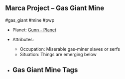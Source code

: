 ## Marca Project &ndash; Gas Giant Mine

#gas_giant #mine #pwp

- Planet: [Gunn - Planet](../../../Gaming/StarsWithoutNumber/PiratesWithoutPlunder/Gunn%20-%20Planet.md)

- Attributes:
   -   Occupation: Miserable gas-miner slaves or serfs
   -   Situation: Things are emerging below

- Gas Giant Mine Tags
	-  
